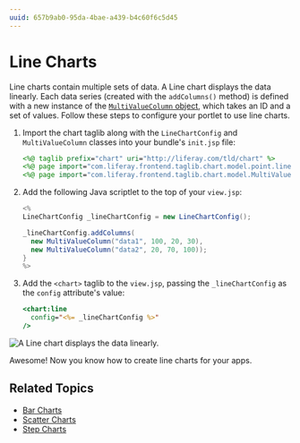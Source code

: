 ```yaml
---
uuid: 657b9ab0-95da-4bae-a439-b4c60f6c5d45
---
```

# Line Charts

Line charts contain multiple sets of data. A Line chart displays the data linearly. Each data series (created with the `addColumns()` method) is defined with a new instance of the  [`MultiValueColumn` object](https://docs.liferay.com/ce/apps/frontend-taglib/latest/javadocs/com/liferay/frontend/taglib/chart/model/MultiValueColumn.html), which takes an ID and a set of values. Follow these steps to configure your portlet to use line charts. 

1. Import the chart taglib along with the `LineChartConfig` and `MultiValueColumn` classes into your bundle's `init.jsp` file:

    ```jsp
    <%@ taglib prefix="chart" uri="http://liferay.com/tld/chart" %>
    <%@ page import="com.liferay.frontend.taglib.chart.model.point.line.LineChartConfig" %>
    <%@ page import="com.liferay.frontend.taglib.chart.model.MultiValueColumn" %>
    ```

1. Add the following Java scriptlet to the top of your `view.jsp`:

    ```java
    <%
    LineChartConfig _lineChartConfig = new LineChartConfig();

    _lineChartConfig.addColumns(
      new MultiValueColumn("data1", 100, 20, 30),
      new MultiValueColumn("data2", 20, 70, 100));
    }
    %>
    ```

1. Add the `<chart>` taglib to the `view.jsp`, passing the `_lineChartConfig` as the `config` attribute's value:

    ```jsp
    <chart:line
      config="<%= _lineChartConfig %>"
    />
    ```

![A Line chart displays the data linearly.](./line-chart/images/01.png)

Awesome! Now you know how to create line charts for your apps. 

## Related Topics

* [Bar Charts](./bar-chart.md)
* [Scatter Charts](./scatter-chart.md)
* [Step Charts](./step-chart.md)
